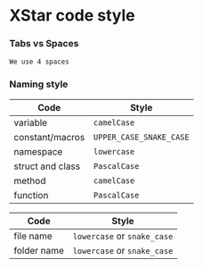 # XStar code style

### Tabs vs Spaces
`We use 4 spaces`

### Naming style
| Code | Style |
| --- | ----------- |
| variable | `camelCase`|
| constant/macros | `UPPER_CASE_SNAKE_CASE` |
| namespace | `lowercase` |
| struct and class | `PascalCase` |
| method | `camelCase` |
| function | `PascalCase` |

| Code | Style |
| --- | ----------- |
| file name | `lowercase` or `snake_case`|
| folder name | `lowercase` or `snake_case`|

